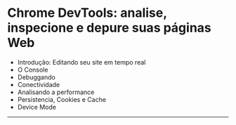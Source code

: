 Chrome DevTools: analise, inspecione e depure suas páginas Web
===============================================
- Introdução: Editando seu site em tempo real
- O Console
- Debuggando
- Conectividade
- Analisando a performance
- Persistencia, Cookies e Cache
- Device Mode
--------------------
 ![]()
